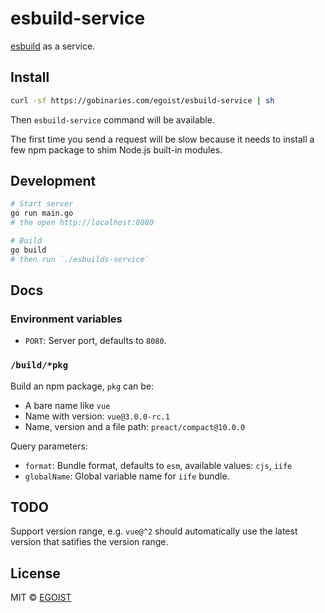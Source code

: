 # esbuild-service

[esbuild](https://github.com/evanw/esbuild) as a service.

## Install

```bash
curl -sf https://gobinaries.com/egoist/esbuild-service | sh
```

Then `esbuild-service` command will be available.

The first time you send a request will be slow because it needs to install a few npm package to shim Node.js built-in modules. 

## Development

```bash
# Start server
go run main.go
# the open http://localhost:8080

# Build
go build
# then run `./esbuilds-service`
```

## Docs

### Environment variables

- `PORT`: Server port, defaults to `8080`.

### `/build/*pkg`

Build an npm package, `pkg` can be:

- A bare name like `vue`
- Name with version: `vue@3.0.0-rc.1`
- Name, version and a file path: `preact/compact@10.0.0`

Query parameters:

- `format`: Bundle format, defaults to `esm`, available values: `cjs`, `iife`
- `globalName`: Global variable name for `iife` bundle.

## TODO

Support version range, e.g. `vue@^2` should automatically use the latest version that satifies the version range.

## License

MIT &copy; [EGOIST](https://github.com/sponsors/egoist)